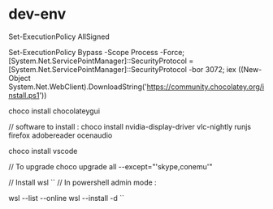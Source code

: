 # dev-env

Set-ExecutionPolicy AllSigned

Set-ExecutionPolicy Bypass -Scope Process -Force; [System.Net.ServicePointManager]::SecurityProtocol = [System.Net.ServicePointManager]::SecurityProtocol -bor 3072; iex ((New-Object System.Net.WebClient).DownloadString('https://community.chocolatey.org/install.ps1'))

choco install chocolateygui

// software to install :
choco install nvidia-display-driver vlc-nightly runjs firefox adobereader ocenaudio

choco install vscode

// To upgrade
choco upgrade all --except="'skype,conemu'"

// Install wsl
``
// In powershell admin mode :

wsl --list --online
wsl --install -d <Distribution Name>
``
